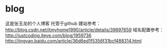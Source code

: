# blog
这是张玉龙的个人博客
托管于github
建站参考：http://blog.csdn.net/itmyhome1990/article/details/39697659
域名配置参考：
http://justcoding.iteye.com/blog/1959736
http://jingyan.baidu.com/article/36d6ed1f5356f31bcf488314.html

